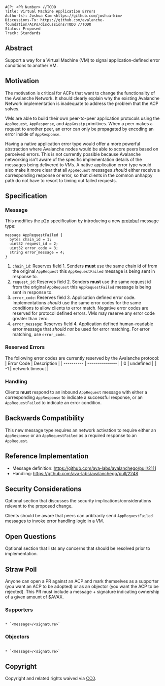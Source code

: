 ```text
ACP: <PR Number> //TODO
Title: Virtual Machine Application Errors
Author(s): Joshua Kim <https://github.com/joshua-kim>
Discussions-To: https://github.com/avalanche-foundation/ACPs/discussions/TODO //TODO
Status: Proposed
Track: Standards
```

## Abstract

Support a way for a Virtual Machine (VM) to signal application-defined error conditions to another VM.

## Motivation

The motivation is critical for ACPs that want to change the functionality of the Avalanche Network. It should clearly explain why the existing Avalanche Network implementation is inadequate to address the problem that the ACP solves.

VMs are able to build their own peer-to-peer application protocols using the `AppRequest`, `AppResponse`, and `AppGossip` primitives. When a peer makes a request to another peer, an error can only be propagated by encoding an error inside of `AppResponse`.

Having a native application error type would offer a more powerful abstraction where Avalanche nodes would be able to score peers based on perceived errors. This is not currently possible because Avalanche networking isn't aware of the specific implementation details of the messages being delivered to VMs. A native application error type would also make it more clear that all `AppRequest` messages _should_ either receive a corresponding response or error, so that clients in the common unhappy path do not have to resort to timing out failed requests.

## Specification

### Message 

This modifies the p2p specification by introducing a new [protobuf](https://protobuf.dev/) message type:

```
message AppRequestFailed {
  bytes chain_id = 1;
  uint32 request_id = 2;
  uint32 error_code = 3;
  string error_message = 4;
}
```

1. `chain_id`: Reserves field 1. Senders **must** use the same chain id of from the original `AppRequest` this `AppRequestFailed` message is being sent in response to.
2. `request_id`: Reserves field 2. Senders **must** use the same request id from the original `AppRequest` this `AppRequestFailed` message is being sent in response to.
3. `error_code`: Reserves field 3. Application defined error code. Implementations _should_ use the same error codes for the same conditions to allow clients to error match. Negative error codes are reserved for protocol defined errors. VMs may reserve any error code greater than zero.
4. `error_message`: Reserves field 4. Application defined human-readable error message that _should not_ be used for error matching. For error matching, use `error_code`.

### Reserved Errors
The following error codes are currently reserved by the Avalanche protocol:
| Error Code | Description     |
| ---------- | --------------- |
| 0          | undefined       |
| -1         | network timeout |

### Handling

Clients **must** respond to an inbound `AppRequest` message with either a corresponding `AppResponse` to indicate a successful response, or an `AppRequestFailed` to indicate an error condition.

## Backwards Compatibility

This new message type requires an network activation to require either an `AppResponse` or an `AppRequestFailed` as a required response to an `AppRequest`.

## Reference Implementation

- Message definition: https://github.com/ava-labs/avalanchego/pull/2111
- Handling: https://github.com/ava-labs/avalanchego/pull/2248

## Security Considerations

Optional section that discusses the security implications/considerations relevant to the proposed change.

Clients should be aware that peers can aribtrarily send `AppRequestFailed` messages to invoke error handling logic in a VM.

## Open Questions

Optional section that lists any concerns that should be resolved prior to implementation.

## Straw Poll

Anyone can open a PR against an ACP and mark themselves as a supporter (you want an ACP to be adopted) or as an objector (you want the ACP to be rejected). This PR must include a message + signature indicating ownership of a given amount of $AVAX.

### Supporters
                                                                                                                                                                                                                                                                      * `<message>/<signature>`

### Objectors
                                                                                                                                                                                                                                                                      * `<message>/<signature>`

## Copyright

Copyright and related rights waived via [CC0](https://creativecommons.org/publicdomain/zero/1.0/).
